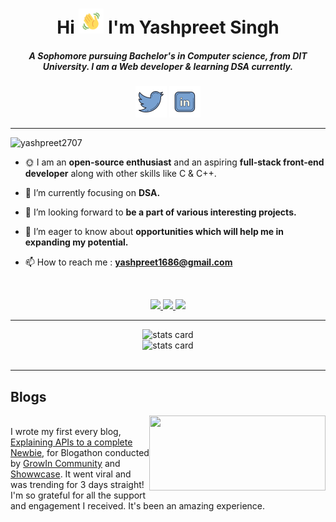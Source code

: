 <h1 align="center">
         Hi 
         <img src="./assets/wave.gif" alt="Waving hand animated gif" height="40" width="40"/>
         I'm Yashpreet Singh
</h1>
<!-- ![twitter](https://github.com/yashpreet2707/yashpreet2707/assets/111020648/db08edfe-d1d4-4ac8-b456-611dcda2a7b6) -->
<!-- ![linkedin](https://github.com/yashpreet2707/yashpreet2707/assets/111020648/ff149499-f3dd-4885-b74a-fe7b26e73ec8) -->

<h5 align="center">
A Sophomore pursuing Bachelor's in Computer science, from DIT University. I am a Web developer & learning DSA currently.
</h5>


<p align="center">
<a href="https://twitter.com/yashpreet2707/" target="_blank"> <img src="./assets/twitter.png" alt="twitter" width="50px"></a>
<!-- <a href="https://twitter.com/yashpreet2707/" target="_blank"> <img src="https://github.com/yashpreet2707/yashpreet2707/assets/111020648/db08edfe-d1d4-4ac8-b456-611dcda2a7b6" alt="twitter" width="50px"></a> -->
<a href="https://linkedin.com/in/yashpreet2707/" target="_blank"> <img src="./assets/linkedin.png" alt="linkedin" width="50px"></a>
<!-- <a href="https://linkedin.com/in/yashpreet2707/" target="_blank"> <img src="(https://github.com/yashpreet2707/yashpreet2707/assets/111020648/ff149499-f3dd-4885-b74a-fe7b26e73ec8" alt="linkedin" width="50px"></a> -->
<!-- <a href="https://instagram.com/yashpreet2707/" target="_blank"> <img src="./assets/instagram.png" alt="instagram" width="50px"></a> -->
<!-- <a href="https://wa.me/+919050833611/" target="_blank"> <img src="./assets/whatsapp.png" alt="whatsapp" width="50px"></a> -->
</p>

<hr>
<p align="left"> 
         <img src="https://komarev.com/ghpvc/?username=yashpreet2707&label=Profile%20views&color=0e75b6&style=flat" alt="yashpreet2707" /> 
</p>
         
  
- 🌞 I am an **open-source enthusiast** and an aspiring **full-stack front-end developer** along with other skills like C & C++.

<!-- - 📙 In my free time, I love to research about various programs and learn about open-source. -->

- 🌱 I’m currently focusing on **DSA.**

- 👯 I’m looking forward to **be a part of various interesting projects.**

- 🤝 I’m eager to know about **opportunities which will help me in expanding my potential.**

<!-- - ⚡ **I love to know about people and their stories.** -->

- 📫 How to reach me : **yashpreet1686@gmail.com**

<br>

<!-- <h2>Tech Stack : </h2>     -->

<!-- <p align="center">
         <img src="./assets/skills/git.png/" width="50px">
         <img src="https://cdn.iconscout.com/icon/free/png-512/free-github-159-721954.png?f=avif&w=512" width="50px">
         <img src="./assets/skills/python.png/" width="50px">
         <img src="./assets/skills/c.png/" width="50px">
         <img src="./assets/skills/cpp.png/" width="50px">
         <img src="./assets/skills/html.png/" width="50px">
         <img src="./assets/skills/css.png/" width="50px">
         <img src="./assets/skills/js.png/" width="50px">
         <img src="./assets/skills/jquery.png/" width="50px">
         <img src="./assets/skills/bootstrap.png/" width="50px">
         <img src="./assets/skills/vs code.png/" width="50px">
         <img src="./assets/skills/netlify.png/" width="50px">
         <img src="./assets/skills/team work.png/" width="50px"> 
</p> -->

<p align="center">

  <a href="https://skillicons.dev">
<!--     <img src="https://skillicons.dev/icons?i=git,github,python,c,cpp,html,css,js,jquery,bootstrap,vscode,netlify" /> -->
    <img src="https://skillicons.dev/icons?i=git,github,python,c,cpp" />
    <img src="https://skillicons.dev/icons?i=html,css,js,jquery,nodejs,expressjs" />
    <img src="https://skillicons.dev/icons?i=bootstrap,vscode,netlify,postman" />
  </a>
         
</p>

<hr>

<p align="center">
         <img  alt="stats card" height="200px" width="400px" src="https://github-readme-streak-stats.herokuapp.com/?user=yashpreet2707&theme=radical">
         <br>
         <img  alt="stats card" height="200px" width="400px" src="https://github-readme-stats.vercel.app/api?username=yashpreet2707&count_private=true&theme=radical&show_icons=true">
         <br>
<!--          <img alt="stats card" height="250px" width="600px" src="https://github-readme-stats.vercel.app/api/top-langs/?username=yashpreet2707&theme=radical&show_icons=true"> -->
         <br>
</p>

<hr>

## Blogs

<img align="right" width="282" height="120" src="https://github.com/yashpreet2707/yashpreet2707/assets/111020648/72ca5d0b-8238-4931-9001-b3051c77c7a2">

<br>
I wrote my first every blog, <a href="https://www.showwcase.com/show/35597/api-explaining-it-to-a-complete-newbie">Explaining APIs to a complete Newbie</a>, for Blogathon conducted by <a href="https://github.com/GrowInCommunity">GrowIn Community</a> and <a href="https://github.com/Showwcase">Showwcase</a>. It went viral and was trending for 3 days straight! I'm so grateful for all the support and engagement I received. It's been an amazing experience.

